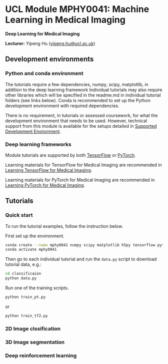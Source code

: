 # UCL Module MPHY0041: Machine Learning in Medical Imaging

**Deep Learning for Medical Imaging**  

**Lecturer:** Yipeng Hu (yipeng.hu@ucl.ac.uk)

## Development environments 

### Python and conda environment
The tutorials require a few dependencies, numpy, scipy, matplotlib, in addition to the deep learning framework  Individual tutorials may also require other libraries which will be specified in the readme.md in individual tutorial folders (see links below). Conda is recommended to set up the Python development environment with required dependencies. 

There is no requirement, in tutorials or assessed coursework, for what the development environment that needs to be used. However, technical support from this module is available for the setups detailed in [Supported Development Environment](docs/env.md). 

### Deep learning frameworks
Module tutorials are supported by both [TensorFlow](https://www.tensorflow.org/) or [PyTorch](https://pytorch.org/). 


Learning materials for TensorFlow for Medical Imaging are recommended in [Learning TensorFlow for Medical Imaging](docs/tensorflow.md).

Learning materials for PyTorch for Medical Imaging are recommended in [Learning PyTorch for Medical Imaging](docs/pytorch.md).


## Tutorials
### Quick start
To run the tutorial examples, follow the instruction below.

First set up the environment.
``` bash
conda create --name mphy0041 numpy scipy matplotlib h5py tensorflow pytorch
conda activate mphy0041
```

Then go to each individual tutorial and run the `data.py` script to download tutorial data, e.g.:
``` bash
cd classificaion
python data.py
```

Run one of the training scripts.

``` bash
python train_pt.py
```

or 

``` bash
python train_tf2.py
```

### 2D Image clssification

### 3D Image segmentation

### Deep reinforcement learning